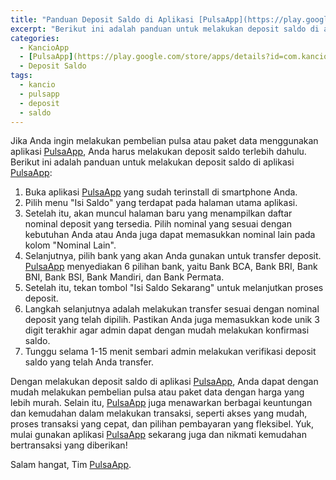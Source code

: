 ```yaml
---
title: "Panduan Deposit Saldo di Aplikasi [PulsaApp](https://play.google.com/store/apps/details?id=com.kancio.indonesia)"
excerpt: "Berikut ini adalah panduan untuk melakukan deposit saldo di aplikasi [PulsaApp](https://play.google.com/store/apps/details?id=com.kancio.indonesia)"
categories:
  - KancioApp
  - [PulsaApp](https://play.google.com/store/apps/details?id=com.kancio.indonesia)
  - Deposit Saldo
tags:
  - kancio
  - pulsapp
  - deposit
  - saldo
---
```


Jika Anda ingin melakukan pembelian pulsa atau paket data menggunakan aplikasi [PulsaApp](https://play.google.com/store/apps/details?id=com.kancio.indonesia), Anda harus melakukan deposit saldo terlebih dahulu. Berikut ini adalah panduan untuk melakukan deposit saldo di aplikasi [PulsaApp](https://play.google.com/store/apps/details?id=com.kancio.indonesia):

1. Buka aplikasi [PulsaApp](https://play.google.com/store/apps/details?id=com.kancio.indonesia) yang sudah terinstall di smartphone Anda.
2. Pilih menu "Isi Saldo" yang terdapat pada halaman utama aplikasi.
3. Setelah itu, akan muncul halaman baru yang menampilkan daftar nominal deposit yang tersedia. Pilih nominal yang sesuai dengan kebutuhan Anda atau Anda juga dapat memasukkan nominal lain pada kolom "Nominal Lain".
4. Selanjutnya, pilih bank yang akan Anda gunakan untuk transfer deposit. [PulsaApp](https://play.google.com/store/apps/details?id=com.kancio.indonesia) menyediakan 6 pilihan bank, yaitu Bank BCA, Bank BRI, Bank BNI, Bank BSI, Bank Mandiri, dan Bank Permata.
5. Setelah itu, tekan tombol "Isi Saldo Sekarang" untuk melanjutkan proses deposit.
6. Langkah selanjutnya adalah melakukan transfer sesuai dengan nominal deposit yang telah dipilih. Pastikan Anda juga memasukkan kode unik 3 digit terakhir agar admin dapat dengan mudah melakukan konfirmasi saldo.
7. Tunggu selama 1-15 menit sembari admin melakukan verifikasi deposit saldo yang telah Anda transfer.

Dengan melakukan deposit saldo di aplikasi [PulsaApp](https://play.google.com/store/apps/details?id=com.kancio.indonesia), Anda dapat dengan mudah melakukan pembelian pulsa atau paket data dengan harga yang lebih murah. Selain itu, [PulsaApp](https://play.google.com/store/apps/details?id=com.kancio.indonesia) juga menawarkan berbagai keuntungan dan kemudahan dalam melakukan transaksi, seperti akses yang mudah, proses transaksi yang cepat, dan pilihan pembayaran yang fleksibel. Yuk, mulai gunakan aplikasi [PulsaApp](https://play.google.com/store/apps/details?id=com.kancio.indonesia) sekarang juga dan nikmati kemudahan bertransaksi yang diberikan!

Salam hangat,
Tim [PulsaApp](https://play.google.com/store/apps/details?id=com.kancio.indonesia).